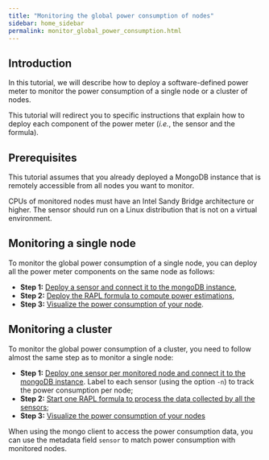 ```yaml
---
title: "Monitoring the global power consumption of nodes"
sidebar: home_sidebar 
permalink: monitor_global_power_consumption.html
---
```


## Introduction

In this tutorial, we will describe how to deploy a software-defined power meter to monitor the power consumption of a single node or a cluster of nodes.

This tutorial will redirect you to specific instructions that explain how to deploy each component of the power meter (_i.e._, the sensor and the formula).

## Prerequisites
This tutorial assumes that you already deployed a MongoDB instance that is remotely accessible from all nodes you want to monitor.

CPUs of monitored nodes must have an Intel Sandy Bridge architecture or higher.
The sensor should run on a Linux distribution that is not on a virtual environment.

## Monitoring a single node

To monitor the global power consumption of a single node, you can deploy all the power meter components on the same node as follows:

* **Step 1:** [Deploy a sensor and connect it to the mongoDB instance](/howto_deploy_hwpc_sensor.html),
* **Step 2:** [Deploy the RAPL formula to compute power estimations](/howto_deploy_rapl_formula.html),
* **Step 3:** [Visualize the power consumption of your node](howto_connect_to_grafana.html).


## Monitoring a cluster

To monitor the global power consumption of a cluster, you need to follow almost the same step as to monitor a single node:
* **Step 1:** [Deploy one sensor per monitored node and connect it to the mongoDB instance](/howto_deploy_hwpc_sensor.html). Label to each sensor (using the option `-n`) to track the power consumption per node;
* **Step 2:** [Start one RAPL formula to process the data collected by all the sensors](/howto_deploy_rapl_formula.html);
* **Step 3:** [Visualize the power consumption of your nodes](howto_connect_to_grafana.html)

When using the mongo client to access the power consumption data, you can use the metadata field `sensor` to match power consumption with monitored nodes.
